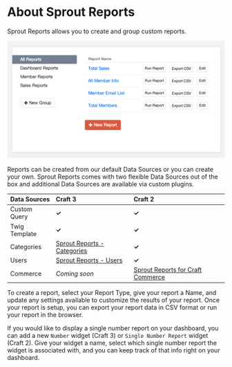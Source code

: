 # About Sprout Reports

Sprout Reports allows you to create and group custom reports.

![Reports Overview Page](./../images/reports/reports-overview.png)

Reports can be created from our default Data Sources or you can create your own. Sprout Reports comes with two flexible Data Sources out of the box and additional Data Sources are available via custom plugins.

| Data Sources     | Craft 3     | Craft 2       |
|:---------------- |:----------- |:------------- |
| Custom Query     | **✓**       | **✓**  |
| Twig Template    | **✓**       | **✓**  |
| Categories       | [Sprout Reports - Categories](https://github.com/barrelstrength/craft-sprout-reports-categories) | **✓**  |
| Users            | [Sprout Reports - Users](https://github.com/barrelstrength/craft-sprout-reports-users)          | **✓**  |
| Commerce         | _Coming soon_        | [Sprout Reports for Craft Commerce](https://sprout.barrelstrengthdesign.com/content/docs/SproutReportsCommerce-0.6.1.zip) |

To create a report, select your Report Type, give your report a Name, and update any settings available to customize the results of your report.  Once your report is setup, you can export your report data in CSV format or run your report in the browser.

If you would like to display a single number report on your dashboard, you can add a new `Number` widget (Craft 3) or `Single Number Report` widget (Craft 2).  Give your widget a name, select which single number report the widget is associated with, and you can keep track of that info right on your dashboard.